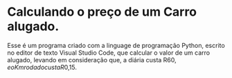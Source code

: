 # Calculando o preço de um Carro alugado.


 Esse é um programa criado com a linguage de programação Python, escrito no editor de texto Visual Studio Code, que calcular o valor de um carro alugado, levando em consideração que, a diária custa R$60, e o Km rodado custa R$0,15.
